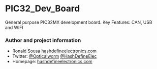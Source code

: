 # PIC32_Dev_Board
General purpose PIC32MX development board. Key Features: CAN, USB and WIFI

### Author and project information
- Ronald Sousa [hashdefineelectronics.com](http://hashdefineelectronics.com)
- Twitter: [@Opticalworm](https://twitter.com/Opticalworm) [@HashDefineElec](https://twitter.com/HashDefineElec)
- Homepage: [hashdefineelectronics.com](http://hashdefineelectronics.com/kicad-bom-wizard/)
